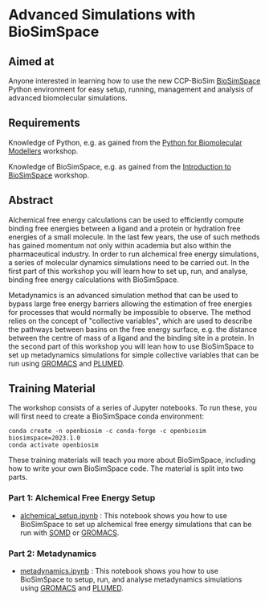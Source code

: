 # Advanced Simulations with BioSimSpace

## Aimed at

Anyone interested in learning how to use the new CCP-BioSim
[BioSimSpace](https://github.com/michellab/BioSimSpace) Python environment for easy setup, running, management and analysis of advanced biomolecular simulations.

## Requirements

Knowledge of Python, e.g. as gained from the
<a href="https://ccpbiosim.github.io/python_and_data" target="_blank">Python for Biomolecular Modellers</a> workshop.

Knowledge of BioSimSpace, e.g. as gained from the
<a href="https://ccpbiosim.github.io/biosimspace_workshop" target="_blank">Introduction to BioSimSpace</a> workshop.

## Abstract

Alchemical free energy calculations can be used to efficiently compute binding free energies between a ligand and a protein or hydration free energies of a small molecule. In the last few years, the use of such methods has gained momentum not only within academia but also within the pharmaceutical industry. In order to run alchemical free energy simulations, a series of molecular dynamics simulations need to be carried out. In the first part of this workshop you will learn how to set up, run, and analyse, binding free energy calculations with BioSimSpace.

Metadynamics is an advanced simulation method that can be used to bypass large free energy barriers allowing the estimation of free energies for processes that would normally be impossible to observe. The method relies on the concept of "collective variables", which are used to describe the pathways between basins on the free energy surface, e.g. the distance between the centre of mass of a ligand and the binding site in a protein. In the second part of this workshop you will lean how to use BioSimSpace to set up metadynamics simulations for simple collective variables that can be run using [GROMACS](http://www.gromacs.org) and [PLUMED](https://www.plumed.org).

## Training Material

The workshop consists of a series of Jupyter notebooks. To run these, you will
first need to create a BioSimSpace conda environment:

```
conda create -n openbiosim -c conda-forge -c openbiosim biosimspace=2023.1.0
conda activate openbiosim
```

These training materials will teach you more about BioSimSpace, including how to write your own BioSimSpace code. The material is split into two parts.

### Part 1: Alchemical Free Energy Setup

* [alchemical_setup.ipynb](alchemistry/html/Alchemical_setup.html) : This notebook shows you how to use BioSimSpace to set up alchemical free energy simulations that can be run with [SOMD](https://siremol.org/tutorials/somd) or [GROMACS](http://www.gromacs.org).

### Part 2: Metadynamics

* [metadynamics.ipynb](metadynamics/html/metadynamics.html) : This notebook shows you how to use BioSimSpace to setup, run, and analyse metadynamics simulations using [GROMACS](http://www.gromacs.org) and [PLUMED](https://www.plumed.org).
